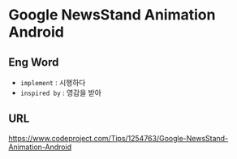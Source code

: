 # Google NewsStand Animation Android

## Eng Word

- `implement` : 시행하다
- `inspired by` : 영감을 받아

## URL

<https://www.codeproject.com/Tips/1254763/Google-NewsStand-Animation-Android>
